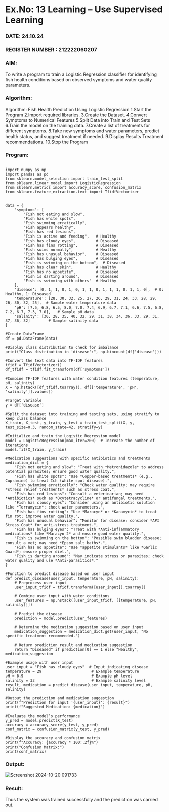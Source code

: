 # Ex.No: 13 Learning – Use Supervised Learning  
### DATE: 24.10.24                                                                          
### REGISTER NUMBER : 212222060207
### AIM: 
To write a program to train a Logistic Regression classifier for identifying fish health conditions based on observed symptoms and water quality parameters.
###  Algorithm:
Algorithm: Fish Health Prediction Using Logistic Regression
1.Start the Program
2.Import required libraries.
3.Create the Dataset.
4.Convert Symptoms to Numerical Features
5.Split Data into Train and Test Sets
6.Train the model on the training data.
7.Create a list of treatments for different symptoms.
8.Take new symptoms and water parameters, predict health status, and suggest treatment if needed.
9.Display Results
  Treatment recommendations.
10.Stop the Program

### Program:
```

import numpy as np
import pandas as pd
from sklearn.model_selection import train_test_split
from sklearn.linear_model import LogisticRegression
from sklearn.metrics import accuracy_score, confusion_matrix
from sklearn.feature_extraction.text import TfidfVectorizer


data = {
    'symptoms': [
        "Fish not eating and slow", 
        "Fish has white spots", 
        "Fish swimming erratically", 
        "Fish appears healthy", 
        "Fish has red lesions",
        "Fish is active and feeding",   # Healthy
        "Fish has cloudy eyes",         # Diseased
        "Fish has fins rotting",        # Diseased
        "Fish swims normally",          # Healthy
        "Fish has unusual behavior",    # Diseased
        "Fish has bulging eyes",        # Diseased
        "Fish is swimming on the bottom",  # Diseased
        "Fish has clear skin",          # Healthy
        "Fish has no appetite",         # Diseased
        "Fish is darting around",       # Diseased
        "Fish is swimming with others"  # Healthy
    ],
    'disease': [0, 1, 1, 0, 1, 0, 1, 1, 0, 1, 1, 1, 0, 1, 1, 0],  # 0: Healthy, 1: Diseased
    'temperature': [28, 30, 32, 25, 27, 26, 29, 31, 24, 33, 28, 29, 26, 30, 32, 25],  # Sample water temperature data
    'pH': [7.5, 6.8, 6.5, 8.0, 7.0, 7.4, 6.9, 6.7, 7.1, 6.6, 7.5, 6.8, 7.2, 6.7, 7.3, 7.0],   # Sample pH data
    'salinity': [30, 28, 35, 40, 32, 29, 31, 38, 34, 36, 33, 29, 31, 37, 36, 32]        # Sample salinity data
}

#Create DataFrame
df = pd.DataFrame(data)

#Display class distribution to check for imbalance
print("Class distribution in 'disease':", np.bincount(df['disease']))

#Convert the text data into TF-IDF features
tfidf = TfidfVectorizer()
df_tfidf = tfidf.fit_transform(df['symptoms'])

#Combine TF-IDF features with water condition features (temperature, pH, salinity)
X = np.hstack([df_tfidf.toarray(), df[['temperature', 'pH', 'salinity']].values])

#Target variable
y = df['disease']

#Split the dataset into training and testing sets, using stratify to keep class balance
X_train, X_test, y_train, y_test = train_test_split(X, y, test_size=0.3, random_state=42, stratify=y)

#Initialize and train the Logistic Regression model
model = LogisticRegression(max_iter=200)  # Increase the number of iterations
model.fit(X_train, y_train)

#Medication suggestions with specific antibiotics and treatments
medication_dict = {
    "Fish not eating and slow": "Treat with *Metronidazole* to address potential parasites; ensure good water quality.",
    "Fish has white spots": "Use *Copper-based treatments* (e.g., Cupramine) to treat Ich (white spot disease).",
    "Fish swimming erratically": "Check water quality; may require *stress relief treatments* such as stress coat.",
    "Fish has red lesions": "Consult a veterinarian; may need *Antibiotics* such as *Oxytetracycline* or antifungal treatments.",
    "Fish has cloudy eyes": "Consider using an antibiotic solution like *Terramycin*; check water parameters.",
    "Fish has fins rotting": "Use *Maracyn* or *Kanamycin* to treat fin rot; improve water quality.",
    "Fish has unusual behavior": "Monitor for disease; consider *API Stress Coat* for anti-stress treatment.",
    "Fish has bulging eyes": "Treat with *Anti-inflammatory medications* like *Maracyn 2* and ensure good water quality.",
    "Fish is swimming on the bottom": "Possible swim bladder disease; consult a vet; may need *Epsom salt baths*.",
    "Fish has no appetite": "Use *appetite stimulants* like *Garlic Guard*; ensure proper diet.",
    "Fish is darting around": "May indicate stress or parasites; check water quality and use *Anti-parasitics*."
}

#Function to predict disease based on user input
def predict_disease(user_input, temperature, pH, salinity):
    # Preprocess user input
    user_input_tfidf = tfidf.transform([user_input]).toarray()
    
    # Combine user input with water conditions
    user_features = np.hstack([user_input_tfidf, [[temperature, pH, salinity]]])
    
    # Predict the disease
    prediction = model.predict(user_features)
    
    # Determine the medication suggestion based on user input
    medication_suggestion = medication_dict.get(user_input, "No specific treatment recommended.")
    
    # Return prediction result and medication suggestion
    return "Diseased" if prediction[0] == 1 else "Healthy", medication_suggestion

#Example usage with user input
user_input = "Fish has cloudy eyes"  # Input indicating disease
temperature = 29                      # Example temperature
pH = 6.9                              # Example pH level
salinity = 33                         # Example salinity level
result, medication = predict_disease(user_input, temperature, pH, salinity)

#Output the prediction and medication suggestion
print(f"Prediction for input '{user_input}': {result}")
print(f"Suggested Medication: {medication}")

#Evaluate the model’s performance
y_pred = model.predict(X_test)
accuracy = accuracy_score(y_test, y_pred)
conf_matrix = confusion_matrix(y_test, y_pred)

#Display the accuracy and confusion matrix
print(f"Accuracy: {accuracy * 100:.2f}%")
print("Confusion Matrix:")
print(conf_matrix)

```


### Output:

![Screenshot 2024-10-20 091733](https://github.com/user-attachments/assets/b045f476-c3d6-4be6-9cef-a3cb692b8251)


### Result:
Thus the system was trained successfully and the prediction was carried out.
